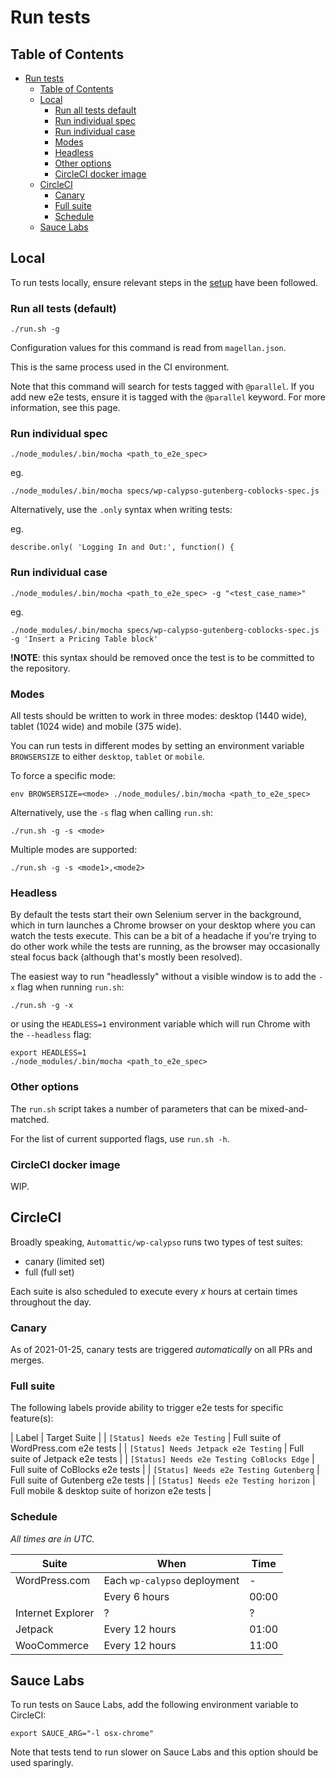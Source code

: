 # Run tests

## Table of Contents

<!-- TOC -->

- [Run tests](#run-tests)
    - [Table of Contents](#table-of-contents)
    - [Local](#local)
        - [Run all tests default](#run-all-tests-default)
        - [Run individual spec](#run-individual-spec)
        - [Run individual case](#run-individual-case)
        - [Modes](#modes)
        - [Headless](#headless)
        - [Other options](#other-options)
        - [CircleCI docker image](#circleci-docker-image)
    - [CircleCI](#circleci)
        - [Canary](#canary)
        - [Full suite](#full-suite)
        - [Schedule](#schedule)
    - [Sauce Labs](#sauce-labs)

<!-- /TOC -->

## Local

To run tests locally, ensure relevant steps in the [setup](docs/setup.md) have been followed.

### Run all tests (default)

```
./run.sh -g
```

Configuration values for this command is read from `magellan.json`. 

This is the same process used in the CI environment.

Note that this command will search for tests tagged with `@parallel`. If you add new e2e tests, ensure it is tagged with the `@parallel` keyword. For more information, see this page.

### Run individual spec

```
./node_modules/.bin/mocha <path_to_e2e_spec>
```

eg.
```
./node_modules/.bin/mocha specs/wp-calypso-gutenberg-coblocks-spec.js
```

Alternatively, use the `.only` syntax when writing tests:

eg.
```
describe.only( 'Logging In and Out:', function() {
```

### Run individual case

```
./node_modules/.bin/mocha <path_to_e2e_spec> -g "<test_case_name>"
```

eg.
```
./node_modules/.bin/mocha specs/wp-calypso-gutenberg-coblocks-spec.js -g 'Insert a Pricing Table block'
```

**!NOTE**: this syntax should be removed once the test is to be committed to the repository.

### Modes

All tests should be written to work in three modes: desktop (1440 wide), tablet (1024 wide) and mobile (375 wide).

You can run tests in different modes by setting an environment variable `BROWSERSIZE` to either `desktop`, `tablet` or `mobile`.

To force a specific mode:

```
env BROWSERSIZE=<mode> ./node_modules/.bin/mocha <path_to_e2e_spec>
```

Alternatively, use the `-s` flag when calling `run.sh`:

```
./run.sh -g -s <mode>
```

Multiple modes are supported:

```
./run.sh -g -s <mode1>,<mode2>
```

### Headless

By default the tests start their own Selenium server in the background, which in turn launches a Chrome browser on your desktop where you can watch the tests execute. This can be a bit of a headache if you're trying to do other work while the tests are running, as the browser may occasionally steal focus back (although that's mostly been resolved).

The easiest way to run "headlessly" without a visible window is to add the `-x` flag when running `run.sh`:

```
./run.sh -g -x
```

or using the `HEADLESS=1` environment variable which will run Chrome with the `--headless` flag:

```
export HEADLESS=1
./node_modules/.bin/mocha <path_to_e2e_spec>
```

### Other options

The `run.sh` script takes a number of parameters that can be mixed-and-matched.

For the list of current supported flags, use `run.sh -h`.


### CircleCI docker image

WIP.


## CircleCI

Broadly speaking, `Automattic/wp-calypso` runs two types of test suites:

* canary (limited set)
* full (full set)

Each suite is also scheduled to execute every _x_ hours at certain times throughout the day.

### Canary

As of 2021-01-25, canary tests are triggered _automatically_ on all PRs and merges.

### Full suite

The following labels provide ability to trigger e2e tests for specific feature(s):

| Label | Target Suite |
| `[Status] Needs e2e Testing` | Full suite of WordPress.com e2e tests |
| `[Status] Needs Jetpack e2e Testing` | Full suite of Jetpack e2e tests |
| `[Status] Needs e2e Testing CoBlocks Edge` | Full suite of CoBlocks e2e tests |
| `[Status] Needs e2e Testing Gutenberg` | Full suite of Gutenberg e2e tests |
| `[Status] Needs e2e Testing horizon` | Full mobile & desktop suite of horizon e2e tests |

### Schedule

_All times are in UTC._

| Suite | When | Time |
| -- | -- | -- |
| WordPress.com | Each `wp-calypso` deployment | - |
| | Every 6 hours | 00:00 |
| Internet Explorer | ? | ? |
| Jetpack | Every 12 hours | 01:00 |
| WooCommerce | Every 12 hours | 11:00 |

## Sauce Labs

To run tests on Sauce Labs, add the following environment variable to CircleCI:

```
export SAUCE_ARG="-l osx-chrome"
```

Note that tests tend to run slower on Sauce Labs and this option should be used sparingly.